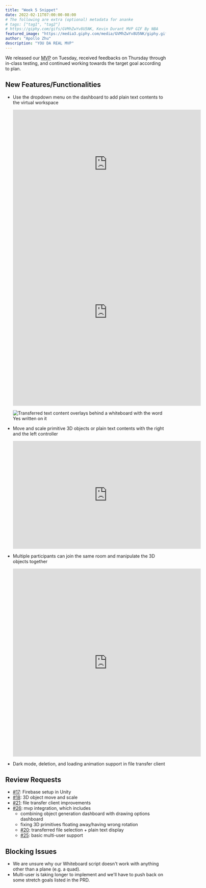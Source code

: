 ```yaml
---
title: "Week 5 Snippet"
date: 2022-02-11T07:00:00-08:00
# The following are extra (optional) metadata for ananke
# tags: ["tag1", "tag2"]
# https://giphy.com/gifs/GVMhZwYv8U5NK, Kevin Durant MVP GIF By NBA
featured_image: "https://media3.giphy.com/media/GVMhZwYv8U5NK/giphy.gif"
author: "Apollo Zhu"
description: "YOU DA REAL MVP"
---
```


We released our [MVP](https://github.com/UWRealityLab/xrcapstone22wi-team8/releases/tag/mvp-rc.2) on Tuesday, received feedbacks on Thursday through in-class testing, and continued working towards the target goal according to plan.

<!--more-->

## New Features/Functionalities

- Use the dropdown menu on the dashboard to add plain text contents to the virtual workspace 
  <iframe width="589" height="339" src="https://www.youtube-nocookie.com/embed/Vcnx7S1Zh74?start=2" title="Boardless - File Transfer Client" frameborder="0" allow="accelerometer; autoplay; clipboard-write; encrypted-media; gyroscope; picture-in-picture" allowfullscreen></iframe>

  <iframe width="589" height="589" src="https://www.youtube-nocookie.com/embed/16W1N3Jn1Bk" title="Boardless - File Dropdown" frameborder="0" allow="accelerometer; autoplay; clipboard-write; encrypted-media; gyroscope; picture-in-picture" allowfullscreen></iframe>

  ![Transferred text content overlays behind a whiteboard with the word Yes written on it](../../images/week5/draw-on-file.png)
- Move and scale primitive 3D objects or plain text contents with the right and the left controller
  <iframe width="589" height="338" src="https://www.youtube-nocookie.com/embed/yyZRPcLZ9qE" title="Boardless - 2D Brush & 3D Shape Generation" frameborder="0" allow="accelerometer; autoplay; clipboard-write; encrypted-media; gyroscope; picture-in-picture" allowfullscreen></iframe>
- Multiple participants can join the same room and manipulate the 3D objects together
  <iframe width="589" height="589" src="https://www.youtube-nocookie.com/embed/1c-GHKjepkY" title="Boardless - Multi-user Object Move & Scale" frameborder="0" allow="accelerometer; autoplay; clipboard-write; encrypted-media; gyroscope; picture-in-picture" allowfullscreen></iframe>
- Dark mode, deletion, and loading animation support in file transfer client

## Review Requests

- [#17](https://github.com/UWRealityLab/xrcapstone22wi-team8/pull/17): Firebase setup in Unity
- [#18](https://github.com/UWRealityLab/xrcapstone22wi-team8/pull/18): 3D object move and scale
- [#21](https://github.com/UWRealityLab/xrcapstone22wi-team8/pull/21): file transfer client improvements
- [#26](https://github.com/UWRealityLab/xrcapstone22wi-team8/pull/26): mvp integration, which includes
  - combining object generation dashboard with drawing options dashboard
  - fixing 3D primitives floating away/having wrong rotation
  - [#20](https://github.com/UWRealityLab/xrcapstone22wi-team8/pull/20): transferred file selection + plain text display
  - [#25](https://github.com/UWRealityLab/xrcapstone22wi-team8/pull/25): basic multi-user support

## Blocking Issues

- We are unsure why our Whiteboard script doesn't work with anything other than a plane (e.g. a quad).
- Multi-user is taking longer to implement and we'll have to push back on some stretch goals listed in the PRD.
